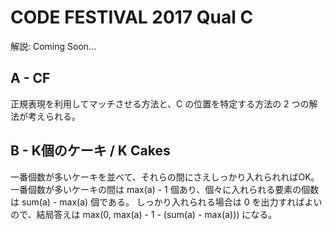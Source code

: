 # CODE FESTIVAL 2017 Qual C

解説: Coming Soon...

## A - CF

正規表現を利用してマッチさせる方法と、C の位置を特定する方法の 2 つの解法が考えられる。

## B - K個のケーキ / K Cakes

一番個数が多いケーキを並べて、それらの間にさえしっかり入れられればOK。
一番個数が多いケーキの間は max(a) - 1 個あり、個々に入れられる要素の個数は sum(a) - max(a) 個である。
しっかり入れられる場合は 0 を出力すればよいので、結局答えは max(0, max(a) - 1 - (sum(a) - max(a))) になる。
